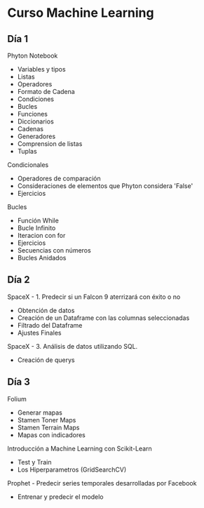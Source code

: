 # Curso Machine Learning

## Día 1
Phyton Notebook
  - Variables y tipos
  - Listas
  - Operadores
  - Formato de Cadena
  - Condiciones
  - Bucles
  - Funciones
  - Diccionarios
  - Cadenas
  - Generadores
  - Comprension de listas
  - Tuplas
  
Condicionales
  - Operadores de comparación
  - Consideraciones de elementos que Phyton considera 'False'
  - Ejercicios
  
Bucles
  - Función While
  - Bucle Infinito
  - Iteracion con for
  - Ejercicios
  - Secuencias con números
  - Bucles Anidados
  
## Día 2
SpaceX - 1. Predecir si un Falcon 9 aterrizará con éxito o no
  - Obtención de datos
  - Creación de un Dataframe con las columnas seleccionadas
  - Filtrado del Dataframe
  - Ajustes Finales 
  
 SpaceX - 3. Análisis de datos utilizando SQL. 
  - Creación de querys
  
 ## Día 3
 Folium
  - Generar mapas
  - Stamen Toner Maps
  - Stamen Terrain Maps
  - Mapas con indicadores
  
 Introducción a Machine Learning con Scikit-Learn
  - Test y Train
  - Los Hiperparametros (GridSearchCV)
  
 Prophet - Predecir series temporales desarrolladas por Facebook
  - Entrenar y predecir el modelo
  
